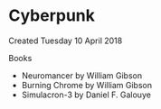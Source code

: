 # Cyberpunk
Created Tuesday 10 April 2018

Books

* Neuromancer by William Gibson
* Burning Chrome by William Gibson
* Simulacron-3 by Daniel F. Galouye


